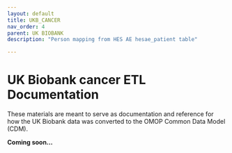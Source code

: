 ```yaml
---
layout: default
title: UKB_CANCER
nav_order: 4
parent: UK BIOBANK
description: "Person mapping from HES AE hesae_patient table"

---
```


# UK Biobank cancer ETL Documentation

These materials are meant to serve as documentation and reference for how the UK Biobank data was converted to the OMOP Common Data Model (CDM).

**Coming soon...**
